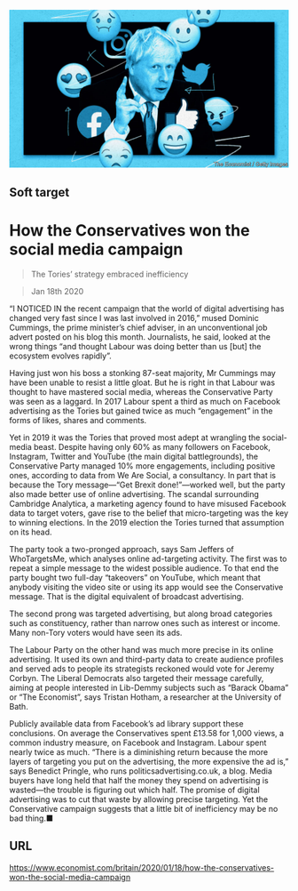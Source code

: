 ![](./images/20200118_BRD001.jpg)

## Soft target

# How the Conservatives won the social media campaign

> The Tories’ strategy embraced inefficiency

> Jan 18th 2020

“I NOTICED IN the recent campaign that the world of digital advertising has changed very fast since I was last involved in 2016,” mused Dominic Cummings, the prime minister’s chief adviser, in an unconventional job advert posted on his blog this month. Journalists, he said, looked at the wrong things “and thought Labour was doing better than us [but] the ecosystem evolves rapidly”.

Having just won his boss a stonking 87-seat majority, Mr Cummings may have been unable to resist a little gloat. But he is right in that Labour was thought to have mastered social media, whereas the Conservative Party was seen as a laggard. In 2017 Labour spent a third as much on Facebook advertising as the Tories but gained twice as much “engagement” in the forms of likes, shares and comments.

Yet in 2019 it was the Tories that proved most adept at wrangling the social-media beast. Despite having only 60% as many followers on Facebook, Instagram, Twitter and YouTube (the main digital battlegrounds), the Conservative Party managed 10% more engagements, including positive ones, according to data from We Are Social, a consultancy. In part that is because the Tory message—“Get Brexit done!”—worked well, but the party also made better use of online advertising. The scandal surrounding Cambridge Analytica, a marketing agency found to have misused Facebook data to target voters, gave rise to the belief that micro-targeting was the key to winning elections. In the 2019 election the Tories turned that assumption on its head.

The party took a two-pronged approach, says Sam Jeffers of WhoTargetsMe, which analyses online ad-targeting activity. The first was to repeat a simple message to the widest possible audience. To that end the party bought two full-day “takeovers” on YouTube, which meant that anybody visiting the video site or using its app would see the Conservative message. That is the digital equivalent of broadcast advertising.

The second prong was targeted advertising, but along broad categories such as constituency, rather than narrow ones such as interest or income. Many non-Tory voters would have seen its ads.

The Labour Party on the other hand was much more precise in its online advertising. It used its own and third-party data to create audience profiles and served ads to people its strategists reckoned would vote for Jeremy Corbyn. The Liberal Democrats also targeted their message carefully, aiming at people interested in Lib-Demmy subjects such as “Barack Obama” or “The Economist”, says Tristan Hotham, a researcher at the University of Bath.

Publicly available data from Facebook’s ad library support these conclusions. On average the Conservatives spent £13.58 for 1,000 views, a common industry measure, on Facebook and Instagram. Labour spent nearly twice as much. “There is a diminishing return because the more layers of targeting you put on the advertising, the more expensive the ad is,” says Benedict Pringle, who runs politicsadvertising.co.uk, a blog. Media buyers have long held that half the money they spend on advertising is wasted—the trouble is figuring out which half. The promise of digital advertising was to cut that waste by allowing precise targeting. Yet the Conservative campaign suggests that a little bit of inefficiency may be no bad thing.■

## URL

https://www.economist.com/britain/2020/01/18/how-the-conservatives-won-the-social-media-campaign
